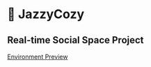 # 🎹 JazzyCozy 
## Real-time Social Space Project
[Environment Preview](https://www.youtube.com/watch?v=meKsYh9c5pI&feature=youtu.be)
